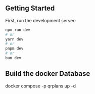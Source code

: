 ## Getting Started

First, run the development server:

```bash
npm run dev
# or
yarn dev
# or
pnpm dev
# or
bun dev
```

## Build the docker Database

docker compose -p qrplans up -d
